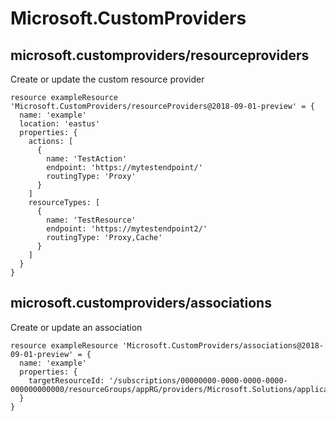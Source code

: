 # Microsoft.CustomProviders

## microsoft.customproviders/resourceproviders

Create or update the custom resource provider
```bicep
resource exampleResource 'Microsoft.CustomProviders/resourceProviders@2018-09-01-preview' = {
  name: 'example'
  location: 'eastus'
  properties: {
    actions: [
      {
        name: 'TestAction'
        endpoint: 'https://mytestendpoint/'
        routingType: 'Proxy'
      }
    ]
    resourceTypes: [
      {
        name: 'TestResource'
        endpoint: 'https://mytestendpoint2/'
        routingType: 'Proxy,Cache'
      }
    ]
  }
}
```

## microsoft.customproviders/associations

Create or update an association
```bicep
resource exampleResource 'Microsoft.CustomProviders/associations@2018-09-01-preview' = {
  name: 'example'
  properties: {
    targetResourceId: '/subscriptions/00000000-0000-0000-0000-000000000000/resourceGroups/appRG/providers/Microsoft.Solutions/applications/applicationName'
  }
}
```
